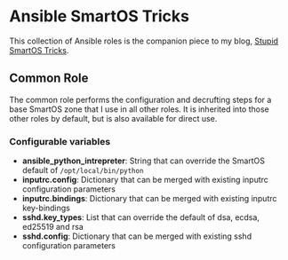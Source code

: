 # Ansible SmartOS Tricks

This collection of Ansible roles is the companion piece to my blog, [Stupid SmartOS Tricks](https://blog.brianewell.com/).

## Common Role

The common role performs the configuration and decrufting steps for a base SmartOS zone that I use in all other roles.  It is inherited into those other roles by default, but is also available for direct use.

### Configurable variables

* **ansible_python_intrepreter**: String that can override the SmartOS default of `/opt/local/bin/python`
* **inputrc.config**: Dictionary that can be merged with existing inputrc configuration parameters
* **inputrc.bindings**: Dictionary that can be merged with existing inputrc key-bindings
* **sshd.key_types**: List that can override the default of dsa, ecdsa, ed25519 and rsa
* **sshd.config**: Dictionary that can be merged with existing sshd configuration parameters
